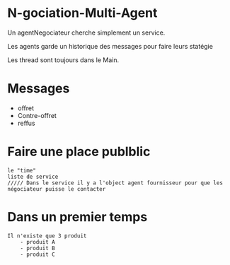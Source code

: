 # N-gociation-Multi-Agent

Un agentNegociateur cherche simplement un service.

Les agents garde un historique des messages pour faire leurs statégie


Les thread sont toujours dans le Main.

# Messages

- offret
- Contre-offret
- reffus

# Faire une place publblic

    le "time"
    liste de service
    ///// Dans le service il y a l'object agent fournisseur pour que les négociateur puisse le contacter

# Dans un premier temps 
 
    Il n'existe que 3 produit
        - produit A
        - produit B
        - produit C
    
